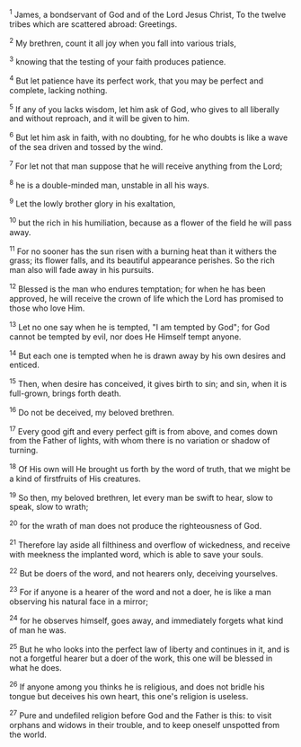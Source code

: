 <sup>1</sup> 
James, a bondservant of God and of the Lord Jesus Christ, To the twelve tribes which are scattered abroad: Greetings.

<sup>2</sup> 
My brethren, count it all joy when you fall into various trials, 

<sup>3</sup> 
knowing that the testing of your faith produces patience. 

<sup>4</sup> 
But let patience have its perfect work, that you may be perfect and complete, lacking nothing. 

<sup>5</sup> 
If any of you lacks wisdom, let him ask of God, who gives to all liberally and without reproach, and it will be given to him. 

<sup>6</sup> 
But let him ask in faith, with no doubting, for he who doubts is like a wave of the sea driven and tossed by the wind. 

<sup>7</sup> 
For let not that man suppose that he will receive anything from the Lord; 

<sup>8</sup> 
he is a double-minded man, unstable in all his ways.

<sup>9</sup> 
Let the lowly brother glory in his exaltation, 

<sup>10</sup> 
but the rich in his humiliation, because as a flower of the field he will pass away. 

<sup>11</sup> 
For no sooner has the sun risen with a burning heat than it withers the grass; its flower falls, and its beautiful appearance perishes. So the rich man also will fade away in his pursuits.

<sup>12</sup> 
Blessed is the man who endures temptation; for when he has been approved, he will receive the crown of life which the Lord has promised to those who love Him. 

<sup>13</sup> 
Let no one say when he is tempted, "I am tempted by God"; for God cannot be tempted by evil, nor does He Himself tempt anyone. 

<sup>14</sup> 
But each one is tempted when he is drawn away by his own desires and enticed. 

<sup>15</sup> 
Then, when desire has conceived, it gives birth to sin; and sin, when it is full-grown, brings forth death. 

<sup>16</sup> 
Do not be deceived, my beloved brethren. 

<sup>17</sup> 
Every good gift and every perfect gift is from above, and comes down from the Father of lights, with whom there is no variation or shadow of turning. 

<sup>18</sup> 
Of His own will He brought us forth by the word of truth, that we might be a kind of firstfruits of His creatures.

<sup>19</sup> 
So then, my beloved brethren, let every man be swift to hear, slow to speak, slow to wrath; 

<sup>20</sup> 
for the wrath of man does not produce the righteousness of God.

<sup>21</sup> 
Therefore lay aside all filthiness and overflow of wickedness, and receive with meekness the implanted word, which is able to save your souls. 

<sup>22</sup> 
But be doers of the word, and not hearers only, deceiving yourselves. 

<sup>23</sup> 
For if anyone is a hearer of the word and not a doer, he is like a man observing his natural face in a mirror; 

<sup>24</sup> 
for he observes himself, goes away, and immediately forgets what kind of man he was. 

<sup>25</sup> 
But he who looks into the perfect law of liberty and continues in it, and is not a forgetful hearer but a doer of the work, this one will be blessed in what he does. 

<sup>26</sup> 
If anyone among you thinks he is religious, and does not bridle his tongue but deceives his own heart, this one's religion is useless. 

<sup>27</sup> 
Pure and undefiled religion before God and the Father is this: to visit orphans and widows in their trouble, and to keep oneself unspotted from the world.